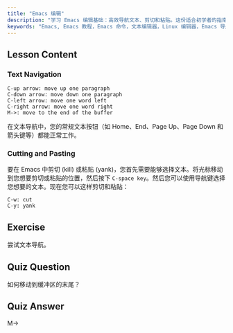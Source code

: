 ```yaml
---
title: "Emacs 编辑"
description: "学习 Emacs 编辑基础：高效导航文本、剪切和粘贴。这份适合初学者的指南将帮助您掌握 Emacs 在 Linux 中的基本命令。"
keywords: "Emacs, Emacs 教程，Emacs 命令，文本编辑器，Linux 编辑器，Emacs 导航，Emacs 初学者，Emacs 指南"
---
```


## Lesson Content

### Text Navigation

```
C-up arrow: move up one paragraph
C-down arrow: move down one paragraph
C-left arrow: move one word left
C-right arrow: move one word right
M->: move to the end of the buffer
```

在文本导航中，您的常规文本按钮（如 Home、End、Page Up、Page Down 和箭头键等）都能正常工作。

### Cutting and Pasting

要在 Emacs 中剪切 (kill) 或粘贴 (yank)，您首先需要能够选择文本。将光标移动到您想要剪切或粘贴的位置，然后按下 `C-space key`。然后您可以使用导航键选择您想要的文本。现在您可以这样剪切和粘贴：

```
C-w: cut
C-y: yank
```

## Exercise

尝试文本导航。

## Quiz Question

如何移动到缓冲区的末尾？

## Quiz Answer

M->
